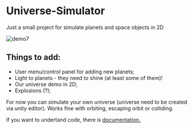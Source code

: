 # Universe-Simulator
Just a small project for simulate planets and space objects in 2D


![demo7](https://user-images.githubusercontent.com/20907620/208253349-7901517c-3cde-4890-abdc-7035f5621639.gif)



## Things to add:
* User menu/control panel for adding new planets;
* Light to planets - they need to shine (at least some of them)!
* Our universe demo in 2D;
* Explosions (?);


For now you can simulate your own universe (universe need to be created via unity editor). Works fine with orbiting, escaping orbit or colliding. 

If you want to undertand code, there is [documentation.](./Code%20Documentation)

